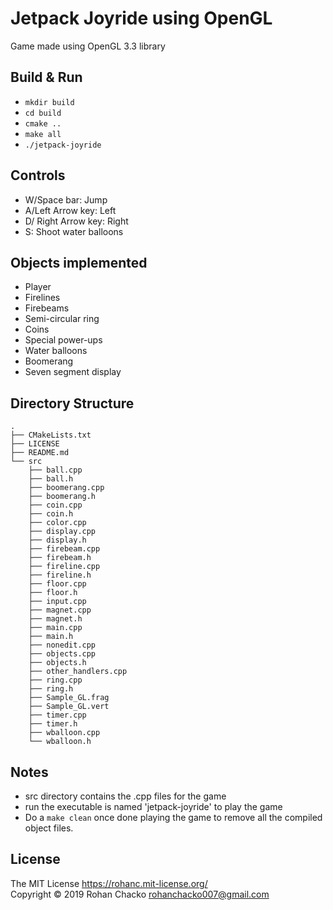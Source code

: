 # Jetpack Joyride using OpenGL

 Game made using OpenGL 3.3 library

## Build & Run
* `mkdir build`
* `cd build`
* `cmake ..`
* `make all`
* `./jetpack-joyride`

## Controls
* W/Space bar: Jump
* A/Left Arrow key: Left
* D/ Right Arrow key: Right
* S: Shoot water balloons

## Objects implemented
* Player
* Firelines
* Firebeams
* Semi-circular ring
* Coins
* Special power-ups
* Water balloons
* Boomerang
* Seven segment display

## Directory Structure
```
.
├── CMakeLists.txt
├── LICENSE
├── README.md
└── src
    ├── ball.cpp
    ├── ball.h
    ├── boomerang.cpp
    ├── boomerang.h
    ├── coin.cpp
    ├── coin.h
    ├── color.cpp
    ├── display.cpp
    ├── display.h
    ├── firebeam.cpp
    ├── firebeam.h
    ├── fireline.cpp
    ├── fireline.h
    ├── floor.cpp
    ├── floor.h
    ├── input.cpp
    ├── magnet.cpp
    ├── magnet.h
    ├── main.cpp
    ├── main.h
    ├── nonedit.cpp
    ├── objects.cpp
    ├── objects.h
    ├── other_handlers.cpp
    ├── ring.cpp
    ├── ring.h
    ├── Sample_GL.frag
    ├── Sample_GL.vert
    ├── timer.cpp
    ├── timer.h
    ├── wballoon.cpp
    └── wballoon.h
```

## Notes

* src directory contains the .cpp files for the game
* run the executable is named 'jetpack-joyride' to play the game
* Do a `make clean` once done playing the game to remove all the compiled object files.

## License
The MIT License https://rohanc.mit-license.org/  
Copyright &copy; 2019 Rohan Chacko <rohanchacko007@gmail.com>
